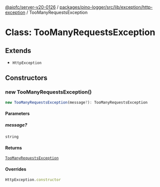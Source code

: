 [@aiofc/server-v20-0126](../../../../../../../index.md) / [packages/pino-logger/src/lib/exception/http-exception](../index.md) / TooManyRequestsException

# Class: TooManyRequestsException

## Extends

- `HttpException`

## Constructors

### new TooManyRequestsException()

```ts
new TooManyRequestsException(message?): TooManyRequestsException
```

#### Parameters

##### message?

`string`

#### Returns

[`TooManyRequestsException`](TooManyRequestsException.md)

#### Overrides

```ts
HttpException.constructor
```
